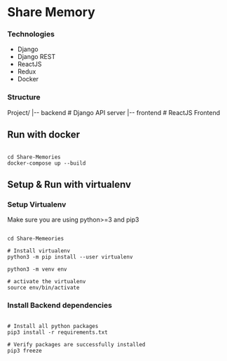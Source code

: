 # Share Memory

### Technologies

- Django
- Django REST
- ReactJS
- Redux
- Docker

### Structure

Project/
|-- backend # Django API server
|-- frontend # ReactJS Frontend

## Run with docker

```

cd Share-Memories
docker-compose up --build

```

## Setup & Run with virtualenv

### Setup Virtualenv

Make sure you are using python>=3 and pip3

```

cd Share-Memeories

# Install virtualenv
python3 -m pip install --user virtualenv

python3 -m venv env

# activate the virtualenv
source env/bin/activate

```

### Install Backend dependencies

```

# Install all python packages
pip3 install -r requirements.txt

# Verify packages are successfully installed
pip3 freeze

```
